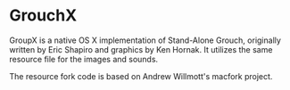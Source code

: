 GrouchX
=======

GroupX is a native OS X implementation of Stand-Alone Grouch, originally written by Eric Shapiro and graphics by Ken Hornak. It utilizes the same resource file for the images and sounds.

The resource fork code is based on Andrew Willmott's macfork project.